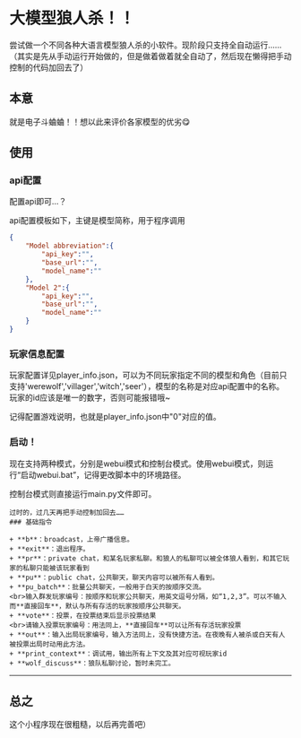 # 大模型狼人杀！！

尝试做一个不同各种大语言模型狼人杀的小软件。现阶段只支持全自动运行……（其实是先从手动运行开始做的，但是做着做着就全自动了，然后现在懒得把手动控制的代码加回去了）

## 本意

就是电子斗蛐蛐！！想以此来评价各家模型的优劣😋

## 使用

### api配置

配置api即可…？

api配置模板如下，主键是模型简称，用于程序调用
```json
{
    "Model abbreviation":{
        "api_key":"",
        "base_url":"",
        "model_name":""
    },
    "Model 2":{
        "api_key":"",
        "base_url":"",
        "model_name":""
    }
}
```

### 玩家信息配置

玩家配置详见player_info.json，可以为不同玩家指定不同的模型和角色（目前只支持'werewolf','villager','witch','seer'），模型的名称是对应api配置中的名称。玩家的id应该是唯一的数字，否则可能报错哦~

记得配置游戏说明，也就是player_info.json中"0"对应的值。

### 启动！

现在支持两种模式，分别是webui模式和控制台模式。使用webui模式，则运行“启动webui.bat”，记得更改脚本中的环境路径。

控制台模式则直接运行main.py文件即可。

```
过时的，过几天再把手动控制加回去……
### 基础指令

+ **b**：broadcast，上帝广播信息。
+ **exit**：退出程序。
+ **pr**：private chat，和某名玩家私聊。和狼人的私聊可以被全体狼人看到，和其它玩家的私聊只能被该玩家看到
+ **pu**：public chat，公共聊天，聊天内容可以被所有人看到。
+ **pu_batch**：批量公共聊天，一般用于白天的按顺序交流。
<br>输入群发玩家编号：按顺序和玩家公共聊天，用英文逗号分隔，如“1,2,3”。可以不输入而**直接回车**，默认与所有存活的玩家按顺序公共聊天。
+ **vote**：投票，在投票结束后显示投票结果
<br>请输入投票玩家编号：用法同上，**直接回车**可以让所有存活玩家投票
+ **out**：输入出局玩家编号，输入方法同上，没有快捷方法。在夜晚有人被杀或白天有人被投票出局时动用此方法。
+ **print_context**：调试用，输出所有上下文及其对应可视玩家id
+ **wolf_discuss**：狼队私聊讨论，暂时未完工。
```


---

## 总之

这个小程序现在很粗糙，以后再完善吧）

